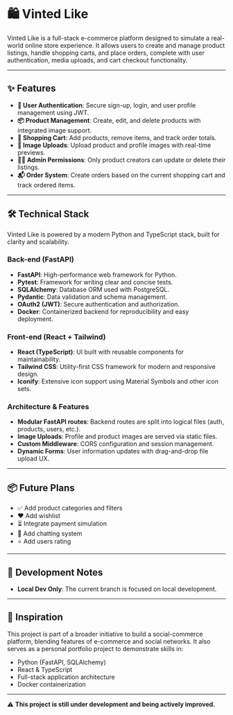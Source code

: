 # 🛍️ Vinted Like

Vinted Like is a full-stack e-commerce platform designed to simulate a real-world online store experience. It allows users to create and manage product listings, handle shopping carts, and place orders, complete with user authentication, media uploads, and cart checkout functionality.

---

## ✨ Features

* **🧾 User Authentication**: Secure sign-up, login, and user profile management using JWT.
* **📦 Product Management**: Create, edit, and delete products with integrated image support.
* **🛒 Shopping Cart**: Add products, remove items, and track order totals.
* **📸 Image Uploads**: Upload product and profile images with real-time previews.
* **🧑‍💼 Admin Permissions**: Only product creators can update or delete their listings.
* **📬 Order System**: Create orders based on the current shopping cart and track ordered items.

---

## 🛠 Technical Stack

Vinted Like is powered by a modern Python and TypeScript stack, built for clarity and scalability.

### Back-end (FastAPI)

* **FastAPI**: High-performance web framework for Python.
* **Pytest**: Framework for writing clear and concise tests.
* **SQLAlchemy**: Database ORM used with PostgreSQL.
* **Pydantic**: Data validation and schema management.
* **OAuth2 (JWT)**: Secure authentication and authorization.
* **Docker**: Containerized backend for reproducibility and easy deployment.

### Front-end (React + Tailwind)

* **React (TypeScript)**: UI built with reusable components for maintainability.
* **Tailwind CSS**: Utility-first CSS framework for modern and responsive design.
* **Iconify**: Extensive icon support using Material Symbols and other icon sets.

### Architecture & Features

* **Modular FastAPI routes**: Backend routes are split into logical files (auth, products, users, etc.).
* **Image Uploads**: Profile and product images are served via static files.
* **Custom Middleware**: CORS configuration and session management.
* **Dynamic Forms**: User information updates with drag-and-drop file upload UX.

---

## 📦 Future Plans

* ✅ Add product categories and filters
* ❤️ Add wishlist
* ⏳ Integrate payment simulation
* 💬 Add chatting system
* ⭐️ Add users rating

---

## 🧪 Development Notes

* **Local Dev Only**: The current branch is focused on local development.

---

## 🧠 Inspiration

This project is part of a broader initiative to build a social-commerce platform, blending features of e-commerce and social networks. It also serves as a personal portfolio project to demonstrate skills in:

* Python (FastAPI, SQLAlchemy)
* React & TypeScript
* Full-stack application architecture
* Docker containerization

---

⚠️ **This project is still under development and being actively improved.**